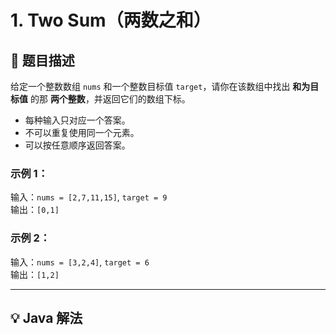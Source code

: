 # 1. Two Sum（两数之和）

## 📝 题目描述

给定一个整数数组 `nums` 和一个整数目标值 `target`，请你在该数组中找出 **和为目标值** 的那 **两个整数**，并返回它们的数组下标。

- 每种输入只对应一个答案。
- 不可以重复使用同一个元素。
- 可以按任意顺序返回答案。

### 示例 1：
输入：`nums = [2,7,11,15]`, `target = 9`  
输出：`[0,1]`  

### 示例 2：
输入：`nums = [3,2,4]`, `target = 6`  
输出：`[1,2]`  

---

## 💡 Java 解法

